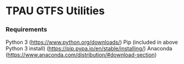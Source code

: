 # TPAU GTFS Utilities

### Requirements

Python 3 (https://www.python.org/downloads/)
Pip (included in above Python 3 install) (https://pip.pypa.io/en/stable/installing/)
Anaconda (https://www.anaconda.com/distribution/#download-section)